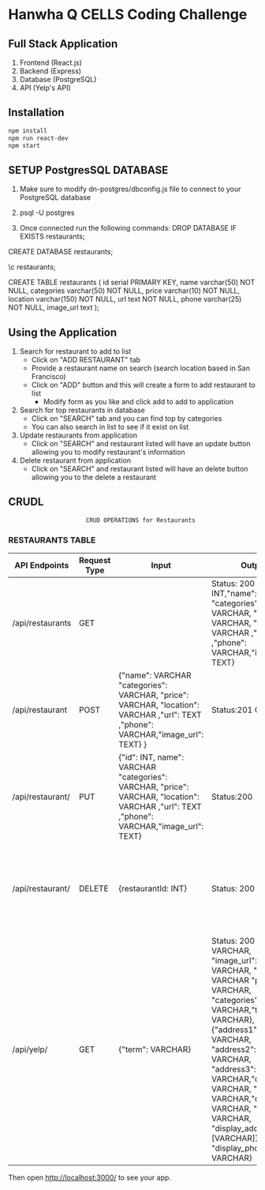 # Hanwha Q CELLS Coding Challenge


## Full Stack Application
1. Frontend (React.js)
2. Backend (Express)
3. Database (PostgreSQL)
4. API (Yelp's API)

## Installation

```sh
npm install
npm run react-dev
npm start
```

## SETUP PostgresSQL DATABASE

1. Make sure to modify dn-postgres/dbconfig.js file to connect to your PostgreSQL database

2. psql -U postgres

3. Once connected run the following commands:
DROP DATABASE IF EXISTS restaurants;

CREATE DATABASE restaurants;

\c restaurants;

CREATE TABLE restaurants (
  id serial PRIMARY KEY,
  name varchar(50) NOT NULL,
  categories varchar(50) NOT NULL,
  price varchar(10) NOT NULL,
  location varchar(150) NOT NULL,
  url text NOT NULL,
  phone varchar(25) NOT NULL,
  image_url text
);

## Using the Application
1. Search for restaurant to add to list
    - Click on "ADD RESTAURANT" tab
    - Provide a restaurant name on search (search location based in San Francisco)
    - Click on "ADD" button and this will create a form to add restaurant to list
        - Modify form as you like and click add to add to application
2. Search for top restaurants in database
    - Click on "SEARCH" tab and you can find top by categories
    - You can also search in list to see if it exist on list
3. Update restaurants from application
    - Click on "SEARCH" and restaurant listed will have an update button allowing you to modify restaurant's information
4. Delete restaurant from application
    - Click on "SEARCH" and restaurant listed will have an delete button allowing you to the delete a restaurant
    
## CRUDL
                        
                          CRUD OPERATIONS for Restaurants

### RESTAURANTS TABLE

| API Endpoints  | Request Type | Input | Output | Description  |
| ------------- | ------------- | ------------- | ------------- | ------------- | 
| /api/restaurants | GET  | | Status: 200 {"id": INT,"name": VARCHAR "categories": VARCHAR, "price": VARCHAR, "location": VARCHAR ,"url": TEXT ,"phone": VARCHAR,"image_url": TEXT}| This request will return all the restaurants records  |
| /api/restaurant | POST  |  {"name": VARCHAR "categories": VARCHAR, "price": VARCHAR, "location": VARCHAR ,"url": TEXT ,"phone": VARCHAR,"image_url": TEXT} }| Status:201 Created| This will add a new  record to restaurants table |
| /api/restaurant/ | PUT  |  {"id": INT, name": VARCHAR "categories": VARCHAR, "price": VARCHAR, "location": VARCHAR ,"url": TEXT ,"phone": VARCHAR,"image_url": TEXT}| Status:200| This will update the given id if it exists in the restaurants table.  |
| /api/restaurant/ | DELETE  | {restaurantId: INT} | Status: 200  | This will delete a record with given restautant record if it exists on restaurants table.  | 
| /api/yelp/ | GET  | {"term": VARCHAR} | Status: 200  {"name": VARCHAR, "image_url": VARCHAR, "url": VARCHAR "price": VARCHAR, "categories": [{"alias": VARCHAR,"title": VARCHAR}, "location": {"address1": VARCHAR, "address2": VARCHAR, "address3": VARCHAR,"city": VARCHAR, "zip_code": VARCHAR,"country": VARCHAR, "state": VARCHAR, "display_address": [VARCHAR]}, "display_phone": VARCHAR}| This request will a list of yelp business records that matches term|

Then open [http://localhost:3000/](http://localhost:3000/) to see your app.<br>
